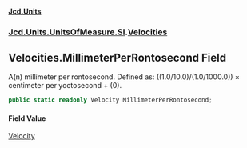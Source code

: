 #### [Jcd.Units](index.md 'index')
### [Jcd.Units.UnitsOfMeasure.SI](Jcd.Units.UnitsOfMeasure.SI.md 'Jcd.Units.UnitsOfMeasure.SI').[Velocities](Velocities.md 'Jcd.Units.UnitsOfMeasure.SI.Velocities')

## Velocities.MillimeterPerRontosecond Field

A(n) millimeter per rontosecond. Defined as: ((1.0/10.0)/(1.0/1000.0)) × centimeter per yoctosecond + (0).

```csharp
public static readonly Velocity MillimeterPerRontosecond;
```

#### Field Value
[Velocity](Velocity.md 'Jcd.Units.UnitTypes.Velocity')